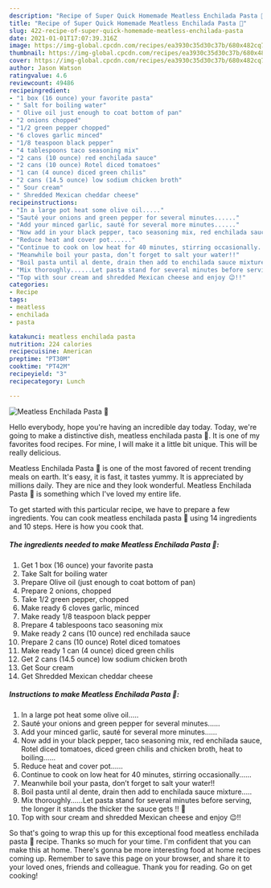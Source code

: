 ```yaml
---
description: "Recipe of Super Quick Homemade Meatless Enchilada Pasta 🍝"
title: "Recipe of Super Quick Homemade Meatless Enchilada Pasta 🍝"
slug: 422-recipe-of-super-quick-homemade-meatless-enchilada-pasta
date: 2021-01-01T17:07:39.316Z
image: https://img-global.cpcdn.com/recipes/ea3930c35d30c37b/680x482cq70/meatless-enchilada-pasta-🍝-recipe-main-photo.jpg
thumbnail: https://img-global.cpcdn.com/recipes/ea3930c35d30c37b/680x482cq70/meatless-enchilada-pasta-🍝-recipe-main-photo.jpg
cover: https://img-global.cpcdn.com/recipes/ea3930c35d30c37b/680x482cq70/meatless-enchilada-pasta-🍝-recipe-main-photo.jpg
author: Jason Watson
ratingvalue: 4.6
reviewcount: 49486
recipeingredient:
- "1 box (16 ounce) your favorite pasta"
- " Salt for boiling water"
- " Olive oil just enough to coat bottom of pan"
- "2 onions chopped"
- "1/2 green pepper chopped"
- "6 cloves garlic minced"
- "1/8 teaspoon black pepper"
- "4 tablespoons taco seasoning mix"
- "2 cans (10 ounce) red enchilada sauce"
- "2 cans (10 ounce) Rotel diced tomatoes"
- "1 can (4 ounce) diced green chilis"
- "2 cans (14.5 ounce) low sodium chicken broth"
- " Sour cream"
- " Shredded Mexican cheddar cheese"
recipeinstructions:
- "In a large pot heat some olive oil....."
- "Sauté your onions and green pepper for several minutes......"
- "Add your minced garlic, sauté for several more minutes......"
- "Now add in your black pepper, taco seasoning mix, red enchilada sauce, Rotel diced tomatoes, diced green chilis and chicken broth, heat to boiling......"
- "Reduce heat and cover pot......"
- "Continue to cook on low heat for 40 minutes, stirring occasionally......"
- "Meanwhile boil your pasta, don’t forget to salt your water!!"
- "Boil pasta until al dente, drain then add to enchilada sauce mixture....."
- "Mix thoroughly......Let pasta stand for several minutes before serving, the longer it stands the thicker the sauce gets !! 🤗"
- "Top with sour cream and shredded Mexican cheese and enjoy 😉!!"
categories:
- Recipe
tags:
- meatless
- enchilada
- pasta

katakunci: meatless enchilada pasta 
nutrition: 224 calories
recipecuisine: American
preptime: "PT30M"
cooktime: "PT42M"
recipeyield: "3"
recipecategory: Lunch

---
```



![Meatless Enchilada Pasta 🍝](https://img-global.cpcdn.com/recipes/ea3930c35d30c37b/680x482cq70/meatless-enchilada-pasta-🍝-recipe-main-photo.jpg)

Hello everybody, hope you're having an incredible day today. Today, we're going to make a distinctive dish, meatless enchilada pasta 🍝. It is one of my favorites food recipes. For mine, I will make it a little bit unique. This will be really delicious.

Meatless Enchilada Pasta 🍝 is one of the most favored of recent trending meals on earth. It's easy, it is fast, it tastes yummy. It is appreciated by millions daily. They are nice and they look wonderful. Meatless Enchilada Pasta 🍝 is something which I've loved my entire life.




To get started with this particular recipe, we have to prepare a few ingredients. You can cook meatless enchilada pasta 🍝 using 14 ingredients and 10 steps. Here is how you cook that.

<!--inarticleads1-->

##### The ingredients needed to make Meatless Enchilada Pasta 🍝:

1. Get 1 box (16 ounce) your favorite pasta
1. Take  Salt for boiling water
1. Prepare  Olive oil (just enough to coat bottom of pan)
1. Prepare 2 onions, chopped
1. Take 1/2 green pepper, chopped
1. Make ready 6 cloves garlic, minced
1. Make ready 1/8 teaspoon black pepper
1. Prepare 4 tablespoons taco seasoning mix
1. Make ready 2 cans (10 ounce) red enchilada sauce
1. Prepare 2 cans (10 ounce) Rotel diced tomatoes
1. Make ready 1 can (4 ounce) diced green chilis
1. Get 2 cans (14.5 ounce) low sodium chicken broth
1. Get  Sour cream
1. Get  Shredded Mexican cheddar cheese




<!--inarticleads2-->

##### Instructions to make Meatless Enchilada Pasta 🍝:

1. In a large pot heat some olive oil.....
1. Sauté your onions and green pepper for several minutes......
1. Add your minced garlic, sauté for several more minutes......
1. Now add in your black pepper, taco seasoning mix, red enchilada sauce, Rotel diced tomatoes, diced green chilis and chicken broth, heat to boiling......
1. Reduce heat and cover pot......
1. Continue to cook on low heat for 40 minutes, stirring occasionally......
1. Meanwhile boil your pasta, don’t forget to salt your water!!
1. Boil pasta until al dente, drain then add to enchilada sauce mixture.....
1. Mix thoroughly......Let pasta stand for several minutes before serving, the longer it stands the thicker the sauce gets !! 🤗
1. Top with sour cream and shredded Mexican cheese and enjoy 😉!!




So that's going to wrap this up for this exceptional food meatless enchilada pasta 🍝 recipe. Thanks so much for your time. I'm confident that you can make this at home. There's gonna be more interesting food at home recipes coming up. Remember to save this page on your browser, and share it to your loved ones, friends and colleague. Thank you for reading. Go on get cooking!
